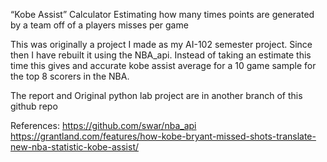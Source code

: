 “Kobe Assist” Calculator
Estimating how many times points are generated by a team off of a players misses per game

This was originally a project I made as my AI-102 semester project. Since then I have rebuilt it using the NBA_api. Instead of taking an estimate this time this gives and accurate kobe assist average for a 10 game sample for the top 8 scorers in the NBA.

The report and Original python lab project are in another branch of this github repo

References:
  https://github.com/swar/nba_api
  https://grantland.com/features/how-kobe-bryant-missed-shots-translate-new-nba-statistic-kobe-assist/
